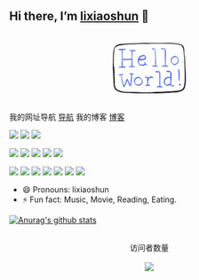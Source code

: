 ## Hi there, I’m [lixiaoshun](https://github.com/lixiaoshun/) 👋

<p align="center">
  <img src="https://github.com/lixiaoshun/lixiaoshun/blob/master/hello-world.gif" width="30%">
</p>

我的网址导航 [导航](https://lixiaoshun.github.io/web-nav/#/)
我的博客 [博客](https://lixiaoshun.github.io/blog/dist/)

[![](https://img.shields.io/badge/Windows-10-2376bc?style=flat-square&logo=windows&logoColor=ffffff)](https://www.microsoft.com/windows/get-windows-10)
[![](https://img.shields.io/badge/IDE-Visual%20Studio%20Code-blue?style=flat-square&logo=visual-studio-code&logoColor=ffffff)](https://code.visualstudio.com/)
[![](https://img.shields.io/badge/Intellij-Idea-blue?style=flat-square&logo=intellijidea&logoColor=000000)](https://www.jetbrains.com/idea/)

[![](https://img.shields.io/badge/-JavaScript-f7e018?style=flat-square&logo=javascript&logoColor=white)](https://www.ecma-international.org/)
[![](https://img.shields.io/badge/-HTML5-E34F26?style=flat-square&logo=html5&logoColor=white)](https://html.spec.whatwg.org/)
[![](https://img.shields.io/badge/-CSS3-1572B6?style=flat-square&logo=css3&logoColor=white)](https://www.w3.org/Style/CSS/)
[![](https://img.shields.io/badge/-Java-007396?style=flat-square&logo=java&logoColor=ffffff)](https://developer.oracle.com/java/)
[![](https://img.shields.io/badge/-MySQL-4479A1?style=flat-square&logo=MySQL&logoColor=ffffff)](https://www.mysql.com/)

[![](https://img.shields.io/badge/-NPM-cb3837?style=flat-square&logo=npm&logoColor=white)](https://npmjs.com/)
[![](https://img.shields.io/badge/-Git-f05032?style=flat-square&logo=git&logoColor=white)](https://git-scm.com/)
[![](https://img.shields.io/badge/-Linux-fcc624?style=flat-square&logo=linux&logoColor=white)](https://www.linuxfoundation.org/)
[![](https://img.shields.io/badge/React-cb3837?style=flat-square&logo=React&logoColor=ffffff)](https://reactjs.org/)
[![](https://img.shields.io/badge/-Vue.js-4fc08d?style=flat-square&logo=vue.js&logoColor=ffffff)](https://vuejs.org/)
[![](https://img.shields.io/badge/-Nginx-269539?style=flat-square&logo=nginx&logoColor=ffffff)](https://nginx.org/)
[![](https://img.shields.io/badge/-Webpack-8DD6F9?style=flat-square&logo=webpack&logoColor=ffffff)](https://webpack.docschina.org/)


- 😄 Pronouns: lixiaoshun
- ⚡ Fun fact: Music, Movie, Reading, Eating.


[![Anurag's github stats](https://github-readme-stats.vercel.app/api?username=lixiaoshun)](https://github.com/anuraghazra/github-readme-stats)


<p align="center"> 
  <br>
  访问者数量<br><br>
  <img src="https://counter-bingo.glitch.me/count.svg?user=lixiaoshun" />
</p>

<!-- <p>
  <img src="https://github.com/lixiaoshun/lixiaoshun/blob/master/lurking-cat.gif">
</p> -->
